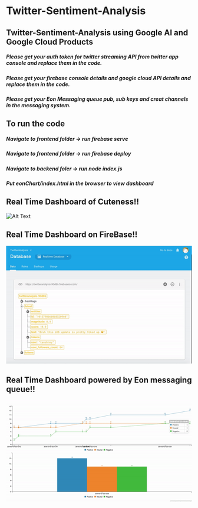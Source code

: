 # Twitter-Sentiment-Analysis
## Twitter-Sentiment-Analysis using Google AI and Google Cloud Products
##### Please get your auth token for twitter streaming API from twitter app console and replace them in the code.
##### Please get your firebase console details and google cloud API details and replace them in the code.
##### Please get your Eon Messaging queue pub, sub keys and creat channels in the messaging system.

## To run the code
##### Navigate to frontend folder -> run firebase serve
##### Navigate to frontend folder -> run firebase deploy
##### Navigate to backend foler -> run node index.js 
##### Put eonChart/index.html in the browser to view dashboard

## Real Time Dashboard of Cuteness!!
![Alt Text](https://media.giphy.com/media/vFKqnCdLPNOKc/giphy.gif)
## Real Time Dashboard on FireBase!!
![Alt Text](https://github.com/SheldonGeek/Twitter-Sentiment-Analysis/blob/master/firebase-dashboard.gif)
## Real Time Dashboard powered by Eon messaging queue!!
![Alt Text](https://github.com/SheldonGeek/Twitter-Sentiment-Analysis/blob/master/eon-dashboard.gif)

